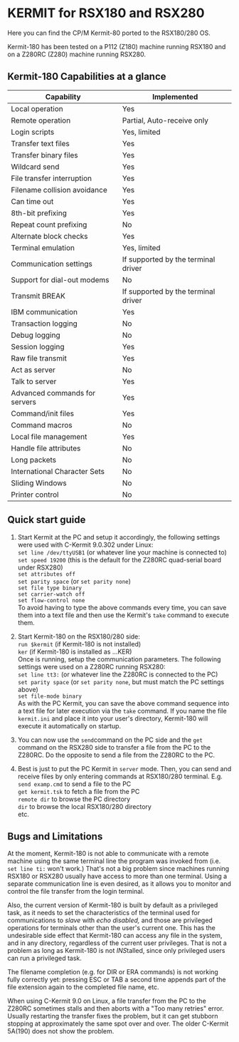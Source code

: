 ﻿# KERMIT for RSX180 and RSX280
Here you can find the CP/M Kermit-80 ported to the RSX180/280 OS.

Kermit-180 has been tested on a P112 (Z180) machine running RSX180 and on a Z280RC (Z280) machine running RSX280.
## Kermit-180 Capabilities at a glance
|Capability|Implemented|
|--|--|
|Local operation|Yes|
|Remote operation|Partial, Auto-receive only|
|Login scripts|Yes, limited|
|Transfer text files|Yes|
|Transfer binary files|Yes|
|Wildcard send|Yes|
|File transfer interruption|Yes|
|Filename collision avoidance|Yes|
|Can time out|Yes|
|8th-bit prefixing|Yes|
|Repeat count prefixing|No|
|Alternate block checks|Yes|
|Terminal emulation|Yes, limited|
|Communication settings|If supported by the terminal driver|
|Support for dial-out modems|No|
|Transmit BREAK|If supported by the terminal driver|
|IBM communication|Yes|
|Transaction logging|No|
|Debug logging|No|
|Session logging|Yes|
|Raw file transmit|Yes|
|Act as server|No|
|Talk to server|Yes|
|Advanced commands for servers|Yes|
|Command/init files|Yes|
|Command macros|No|
|Local file management|Yes|
|Handle file attributes|No|
|Long packets|No|
|International Character Sets|No|
|Sliding Windows|No|
|Printer control|No|

## Quick start guide
1. Start Kermit at the PC and setup it accordingly, the following settings were used with C-Kermit 9.0.302 under Linux:  
`set line /dev/ttyUSB1`   (or whatever line your machine is connected to)  
`set speed 19200` (this is the default for the Z280RC quad-serial board under RSX280)  
`set attributes off`  
`set parity space` (or `set parity none`)  
`set file type binary`  
`set carrier-watch off`  
`set flow-control none`  
To avoid having to type the above commands every time, you can save them into a text file and then use the Kermit's `take` command to execute them.

2. Start Kermit-180 on the RSX180/280 side:  
`run $kermit` (if Kermit-180 is not installed)  
`ker` (if Kermit-180 is installed as ...KER)  
Once is running, setup the communication parameters. The following settings were used on a Z280RC running RSX280:  
`set line tt3:` (or whatever line the Z280RC is connected to the PC)  
`set parity space` (or `set parity none`, but must match the PC settings above)  
`set file-mode binary`  
As with the PC Kermit, you can save the above command sequence into a text file for later execution via the `take` command. If you name the file `kermit.ini` and place it into your user's directory, Kermit-180 will execute it automatically on startup.

4. You can now use the `send`command on the PC side and the `get` command on the RSX280 side to transfer a file from the PC to the Z280RC. Do the opposite to send a file from the Z280RC to the PC.

5. Best is just to put the PC Kermit in `server` mode. Then, you can send and receive files by only entering commands at RSX180/280 terminal. E.g.  
`send examp.cmd` to send a file to the PC  
`get kermit.tsk` to fetch a file from the PC  
`remote dir` to browse the PC directory  
`dir` to browse the local RSX180/280 directory  
etc.

## Bugs and Limitations
At the moment, Kermit-180 is not able to communicate with a remote machine using the same terminal line the program was invoked from (i.e. `set line ti:` won't work.) That's not a big problem since machines running RSX180 or RSX280 usually have access to more than one terminal. Using a separate communication line is even desired, as it allows you to monitor and control the file transfer from the login terminal.

Also, the current version of Kermit-180 is built by default as a privileged task, as it needs to set the characteristics of the terminal used for communications to *slave* with *echo disabled,* and those are privileged operations for terminals other than the user's current one. This has the undesirable side effect that Kermit-180 can access any file in the system, and in any directory, regardless of the current user privileges. That is not a problem as long as Kermit-180 is not *INS*talled, since only privileged users can run a privileged task.

The filename completion (e.g. for DIR or ERA commands) is not working fully correctly yet: pressing ESC or TAB a second time appends part of the file extension again to the completed file name, etc.

When using C-Kermit 9.0 on Linux, a file transfer from the PC to the Z280RC sometimes stalls and then aborts with a "Too many retries" error. Usually restarting the transfer fixes the problem, but it can get stubborn stopping at approximately the same spot over and over. The older C-Kermit 5A(190) does not show the problem.

